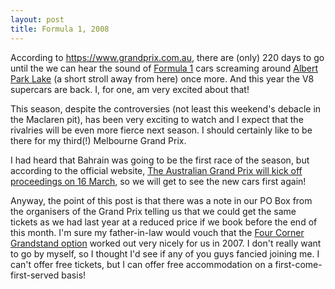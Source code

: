 ```yaml
---
layout: post
title: Formula 1, 2008
---
```




According to https://www.grandprix.com.au, there are (only) 220 days to go until
the we can hear the sound of [Formula 1](https://www.formula1.com/) cars
screaming around [Albert Park
Lake](https://www.schmap.com/melbourne/sights_prahran/#p=141504&amp;i=141504_1.jpg)
(a short stroll away from here) once more. And this year the V8 supercars are
back. I, for one, am very excited about that!


This season, despite the controversies (not least this weekend's debacle in the
Maclaren pit), has been very exciting to watch and I expect that the rivalries
will be even more fierce next season. I should certainly like to be there for my
third(!) Melbourne Grand Prix.


I had heard that Bahrain was going to be the first race of the season, but
according to the official website, [The Australian Grand Prix will kick off
proceedings on 16
March](https://www.formula1.com/news/headlines/2007/7/6548.html), so we will get
to see the new cars first again!


Anyway, the point of this post is that there was a note in our PO Box from the
organisers of the Grand Prix telling us that we could get the same tickets as we
had last year at a reduced price if we book before the end of this month. I'm
sure my father-in-law would vouch that the [Four Corner Grandstand
option](https://www.grandprix.com.au/default.aspx?s=four_corners) worked out very
nicely for us in 2007. I don't really want to go by myself, so I thought I'd see
if any of you guys fancied joining me. I can't offer free tickets, but I can
offer free accommodation on a first-come-first-served basis!

